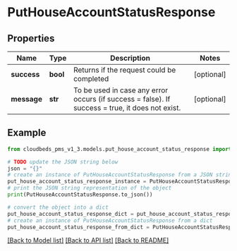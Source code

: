 # PutHouseAccountStatusResponse


## Properties

Name | Type | Description | Notes
------------ | ------------- | ------------- | -------------
**success** | **bool** | Returns if the request could be completed | [optional] 
**message** | **str** | To be used in case any error occurs (if success &#x3D; false). If success &#x3D; true, it does not exist. | [optional] 

## Example

```python
from cloudbeds_pms_v1_3.models.put_house_account_status_response import PutHouseAccountStatusResponse

# TODO update the JSON string below
json = "{}"
# create an instance of PutHouseAccountStatusResponse from a JSON string
put_house_account_status_response_instance = PutHouseAccountStatusResponse.from_json(json)
# print the JSON string representation of the object
print(PutHouseAccountStatusResponse.to_json())

# convert the object into a dict
put_house_account_status_response_dict = put_house_account_status_response_instance.to_dict()
# create an instance of PutHouseAccountStatusResponse from a dict
put_house_account_status_response_from_dict = PutHouseAccountStatusResponse.from_dict(put_house_account_status_response_dict)
```
[[Back to Model list]](../README.md#documentation-for-models) [[Back to API list]](../README.md#documentation-for-api-endpoints) [[Back to README]](../README.md)


